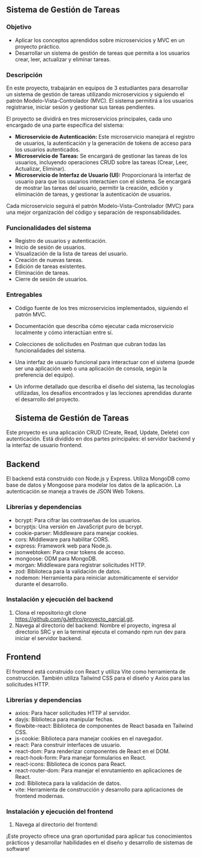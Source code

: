 ## Sistema de Gestión de Tareas

### Objetivo

- Aplicar los conceptos aprendidos sobre microservicios y MVC en un proyecto práctico.
- Desarrollar un sistema de gestión de tareas que permita a los usuarios crear, leer, actualizar y eliminar tareas.

### Descripción

En este proyecto, trabajarán en equipos de 3 estudiantes para desarrollar un sistema de gestión de tareas utilizando microservicios y siguiendo el patrón Modelo-Vista-Controlador (MVC). El sistema permitirá a los usuarios registrarse, iniciar sesión y gestionar sus tareas pendientes.

El proyecto se dividirá en tres microservicios principales, cada uno encargado de una parte específica del sistema:

- **Microservicio de Autenticación:** Este microservicio manejará el registro de usuarios, la autenticación y la generación de tokens de acceso para los usuarios autenticados.
- **Microservicio de Tareas:** Se encargará de gestionar las tareas de los usuarios, incluyendo operaciones CRUD sobre las tareas (Crear, Leer, Actualizar, Eliminar).
- **Microservicio de Interfaz de Usuario (UI):** Proporcionará la interfaz de usuario para que los usuarios interactúen con el sistema. Se encargará de mostrar las tareas del usuario, permitir la creación, edición y eliminación de tareas, y gestionar la autenticación de usuarios.

Cada microservicio seguirá el patrón Modelo-Vista-Controlador (MVC) para una mejor organización del código y separación de responsabilidades.

### Funcionalidades del sistema

- Registro de usuarios y autenticación.
- Inicio de sesión de usuarios.
- Visualización de la lista de tareas del usuario.
- Creación de nuevas tareas.
- Edición de tareas existentes.
- Eliminación de tareas.
- Cierre de sesión de usuarios.

### Entregables

- Código fuente de los tres microservicios implementados, siguiendo el patrón MVC.
- Documentación que describa cómo ejecutar cada microservicio localmente y cómo interactúan entre sí.
- Colecciones de solicitudes en Postman que cubran todas las funcionalidades del sistema.
- Una interfaz de usuario funcional para interactuar con el sistema (puede ser una aplicación web o una aplicación de consola, según la preferencia del equipo).
- Un informe detallado que describa el diseño del sistema, las tecnologías utilizadas, los desafíos encontrados y las lecciones aprendidas durante el desarrollo del proyecto.

  ## Sistema de Gestión de Tareas

Este proyecto es una aplicación CRUD (Create, Read, Update, Delete) con autenticación. Está dividido en dos partes principales: el servidor backend y la interfaz de usuario frontend.

## Backend

El backend está construido con Node.js y Express. Utiliza MongoDB como base de datos y Mongoose para modelar los datos de la aplicación. La autenticación se maneja a través de JSON Web Tokens.

### Librerías y dependencias

- bcrypt: Para cifrar las contraseñas de los usuarios.
- bcryptjs: Una versión en JavaScript puro de bcrypt.
- cookie-parser: Middleware para manejar cookies.
- cors: Middleware para habilitar CORS.
- express: Framework web para Node.js.
- jsonwebtoken: Para crear tokens de acceso.
- mongoose: ODM para MongoDB.
- morgan: Middleware para registrar solicitudes HTTP.
- zod: Biblioteca para la validación de datos.
- nodemon: Herramienta para reiniciar automáticamente el servidor durante el desarrollo.

### Instalación y ejecución del backend

1. Clona el repositorio:git clone <https://github.com/gJethro/proyecto_parcial.git>.
2. Navega al directorio del backend: Nombre el proyecto, ingresa al directorio SRC y en la terminal ejecuta el comando npm run dev para iniciar el servidor backend.


## Frontend

El frontend está construido con React y utiliza Vite como herramienta de construcción. También utiliza Tailwind CSS para el diseño y Axios para las solicitudes HTTP.

### Librerías y dependencias

- axios: Para hacer solicitudes HTTP al servidor.
- dayjs: Biblioteca para manipular fechas.
- flowbite-react: Biblioteca de componentes de React basada en Tailwind CSS.
- js-cookie: Biblioteca para manejar cookies en el navegador.
- react: Para construir interfaces de usuario.
- react-dom: Para renderizar componentes de React en el DOM.
- react-hook-form: Para manejar formularios en React.
- react-icons: Biblioteca de iconos para React.
- react-router-dom: Para manejar el enrutamiento en aplicaciones de React.
- zod: Biblioteca para la validación de datos.
- vite: Herramienta de construcción y desarrollo para aplicaciones de frontend modernas.

### Instalación y ejecución del frontend

1. Navega al directorio del frontend:





¡Este proyecto ofrece una gran oportunidad para aplicar tus conocimientos prácticos y desarrollar habilidades en el diseño y desarrollo de sistemas de software!

